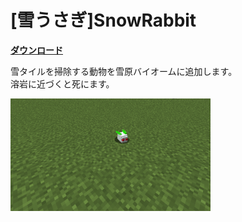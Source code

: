 # [雪うさぎ]SnowRabbit

[**ダウンロード**](https://github.com/eyeq/mod-1.11.2-SnowRabbit/releases/download/1.0/1.11.2-SnowRabbit-1.0.jar)

雪タイルを掃除する動物を雪原バイオームに追加します。  
溶岩に近づくと死にます。  

<img src="https://github.com/eyeq/mod-1.11.2-SnowRabbit/blob/master/screenshots/SnowRabbit.png" width="320px">  
